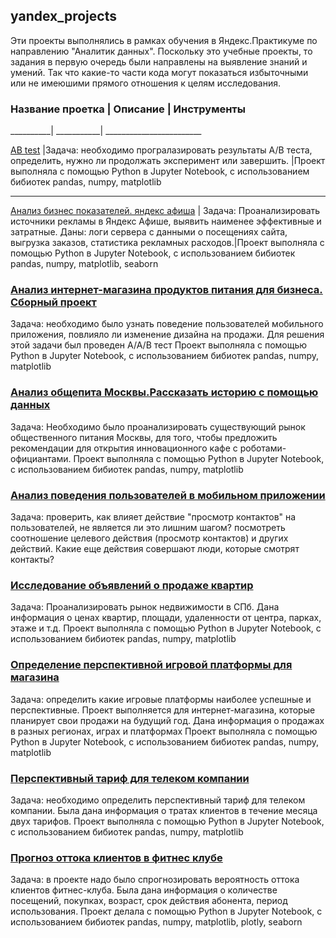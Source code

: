 ## yandex_projects
Эти проекты выполнялись в рамках обучения в Яндекс.Практикуме по направлению "Аналитик данных". 
Поскольку это учебные проекты, то задания в первую очередь были направлены на выявление знаний и умений. Так что какие-то части кода могут показаться избыточными или не имеюшими прямого отношения к целям исследования.
### Название проетка | Описание | Инструменты
__________| ___________|  ________________________

[AB test](https://github.com/GayaneTen/yandex_projects/tree/main/AB%20test) |Задача: необходимо програлазировать результаты A/B теста, определить, нужно ли продолжать эксперимент или завершить. |Проект выполняла с помощью Python в Jupyter Notebook, с использованием бибиотек pandas, numpy, matplotlib
______________________________________________

[Анализ бизнес показателей. яндекс афиша](https://github.com/GayaneTen/yandex_projects/tree/main/Анализ%20бизнес%20показателей.%20Яндекс%20Афиша) | Задача: Проанализировать источники рекламы в Яндекс Афише, выявить наименее эффективные и затратные. Даны: логи сервера с данными о посещениях сайта, выгрузка заказов, статистика рекламных расходов.|Проект выполняла с помощью Python в Jupyter Notebook, с использованием бибиотек pandas, numpy, matplotlib, seaborn
### [Анализ интернет-магазина продуктов питания для бизнеса. Сборный проект](https://github.com/GayaneTen/yandex_projects/tree/main/Анализ%20интернет-магазина%20продуктов%20питания%20для%20бизнеса.%20Сборный%20проект)
Задача: необходимо было узнать поведение пользователей мобильного приложения, повлияло ли изменение дизайна на продажи. Для решения этой задачи был проведен A/A/B тест
Проект выполняла с помощью Python в Jupyter Notebook, с использованием бибиотек pandas, numpy, matplotlib
### [Анализ общепита Москвы.Рассказать историю с помощью данных](https://github.com/GayaneTen/yandex_projects/tree/main/Анализ%20общепита%20Москвы.Рассказать%20историю%20с%20помощью%20данных)
Задача: Необходимо было проанализировать существующий рынок общественного питания Москвы, для того, чтобы предложить рекомендации для открытия инновационного кафе с роботами-официантами.
Проект выполняла с помощью Python в Jupyter Notebook, с использованием бибиотек pandas, numpy, matplotlib
### [Анализ поведения пользователей в мобильном приложении](https://github.com/GayaneTen/yandex_projects/blob/main/Анализ%20поведения%20пользователей%20в%20мобильном%20приложении)
Задача: проверить, как влияет действие "просмотр контактов" на пользователей, не является ли это лишним шагом? посмотреть соотношение целевого действия (просмотр контактов) и других действий. Какие еще действия совершают люди, которые смотрят контакты?  
### [Исследование объявлений о продаже квартир](https://github.com/GayaneTen/yandex_projects/tree/main/Исследование%20объявлений%20о%20продаже%20квартир)
Задача: Проанализировать рынок недвижимости в СПб. Дана информация о ценах квартир, площади, удаленности от центра, парках, этаже и т.д.
Проект выполняла с помощью Python в Jupyter Notebook, с использованием бибиотек pandas, numpy, matplotlib
### [Определение перспективной игровой платформы для магазина](https://github.com/GayaneTen/yandex_projects/tree/main/Определение%20перспективной%20игровой%20платформы%20для%20магазина)
Задача: определить какие игровые платформы наиболее успешные и перспективные. Проект выполняется для интернет-магазина, которые планирует свои продажи на будущий год. Дана информация о продажах в разных регионах, играх и платформах
Проект выполняла с помощью Python в Jupyter Notebook, с использованием бибиотек pandas, numpy, matplotlib
### [Перспективный тариф для телеком компании](https://github.com/GayaneTen/yandex_projects/tree/main/Перспективный%20тариф%20для%20телеком%20компании)
Задача: необходимо определить перспективный тариф для телеком компании. Была дана информация
о тратах клиентов в течение месяца двух тарифов. 
Проект выполняла с помощью Python в Jupyter Notebook, с использованием бибиотек pandas, numpy, matplotlib
### [Прогноз оттока клиентов в фитнес клубе](https://github.com/GayaneTen/yandex_projects/tree/main/Прогноз%20оттока%20клиентов%20в%20фитнес%20клубе)
Задача: в проекте надо было спрогнозировать вероятность оттока клиентов фитнес-клуба. Была дана
информация о количестве посещений, покупках, возраст, срок действия абонента, период
использования. Проект делала с помощью Python в Jupyter Notebook,  с использованием бибиотек pandas, numpy, matplotlib, plotly, seaborn

